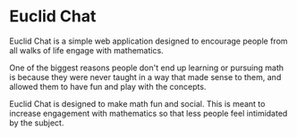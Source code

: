# __Euclid Chat__ 

Euclid Chat is a simple web application designed to encourage people 
from all walks of life engage with mathematics.

One of the biggest reasons people don't end up learning or pursuing math
is because they were never taught in a way that made sense to them, and
allowed them to have fun and play with the concepts.

Euclid Chat is designed to make math fun and social. This is meant to 
increase engagement with mathematics so that less people feel intimidated
by the subject.
